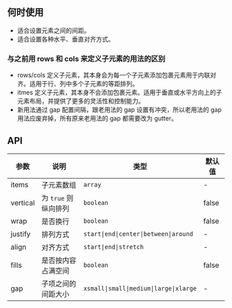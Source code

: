 ## 何时使用

- 适合设置元素之间的间距。
- 适合设置各种水平、垂直对齐方式。

### 与之前用 rows 和 cols 来定义子元素的用法的区别

- rows/cols 定义子元素，其本身会为每一个子元素添加包裹元素用于内联对齐。适用于行、列中多个子元素的等距排列。
- itmes 定义子元素，其本身不会添加包裹元素。适用于垂直或水平方向上的子元素布局，并提供了更多的灵活性和控制能力。
- 新用法通过 gap 配置间隔，跟老用法的 gap 设置有冲突，所以老用法的 gap 用法应废弃掉，所有原来老用法的 gap 都需要改为 gutter。

## API

| 参数 | 说明 | 类型 | 默认值 |
| --- | --- | --- | --- |
| items | 子元素数组 | `array` | - |
| vertical | 为 `true` 则纵向排列 | `boolean` | false |
| wrap | 是否换行 | `boolean` | false |
| justify | 排列方式 | `start\|end\|center\|between\|around` | - |
| align | 对齐方式 | `start\|end\|stretch` | - |
| fills | 是否按内容占满空间 | `boolean` | false |
| gap | 子项之间的间距大小 | `xsmall\|small\|medium\|large\|xlarge` | - |
